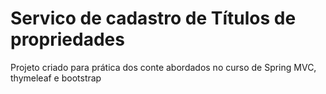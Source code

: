 # Servico de cadastro de Títulos de propriedades

Projeto criado para prática dos conte abordados no curso de Spring MVC, thymeleaf e bootstrap
